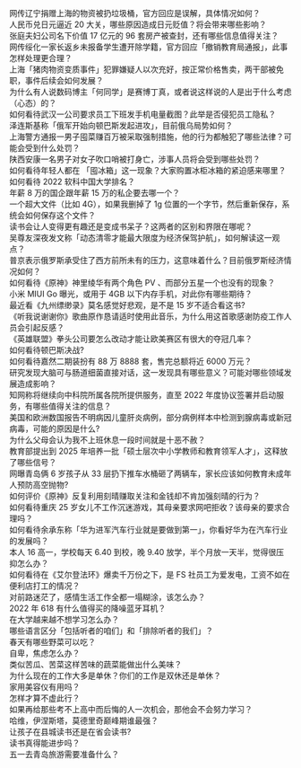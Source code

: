 网传辽宁捐赠上海的物资被扔垃圾桶，官方回应是误解，具体情况如何？  
人民币兑日元逼近 20 大关，哪些原因造成日元贬值？将会带来哪些影响？  
张庭夫妇公司名下价值 17 亿元的 96 套房产被查封，还有哪些信息值得关注？  
网传绥化一家长返乡未报备学生遭开除学籍，官方回应「撤销教育局通报」，此事怎样处理更合理？  
上海「猪肉物资变质事件」犯罪嫌疑人以次充好，按正常价格售卖，两干部被免职，事件后续会如何发展？  
为什么有人说数码博主「何同学」是赛博丁真，或者说这样说的人是出于什么考虑（心态）的？  
如何看待武汉一公司要求员工下班发手机电量截图？此举是否侵犯员工隐私？  
泽连斯基称「俄军开始向顿巴斯发起进攻」，目前俄乌局势如何？  
上海警方通报一男子囤菜赚百万被采取强制措施，他的行为都触犯了哪些法律？可能会受到什么处罚？  
陕西安康一名男子对女子吹口哨被打身亡，涉事人员将会受到哪些处罚？  
如何看待年轻人都在 「囤冰箱」这一现象？大家购置冰柜冰箱的紧迫感来哪里？  
如何看待 2022 软科中国大学排名？  
年薪 8 万的国企跟年薪 15 万的私企要去哪一个？  
一个超大文件（比如 4G），如果我删掉了 1g 位置的一个字节，然后重新保存，系统会如何保存这个文件？  
读书会让人变得更有趣还是变成书呆子？这两者的区别和界限在哪呢？  
吴尊友深夜发文称「动态清零才能最大限度为经济保驾护航」，如何解读这一观点？  
普京表示俄罗斯承受住了西方前所未有的压力，这意味着什么？目前俄罗斯经济情况如何？  
如何看待《原神》神里绫华有两个角色 PV 、而部分五星一个也没有的现象？  
小米 MIUI Go 曝光，或用于 4GB 以下内存手机，对此你有哪些期待？  
最近看《九州缥缈录》莫名感觉好悲观，是不是 15 岁不适合看这书?  
《听我说谢谢你》歌曲原作恳请适时使用此音乐，为什么用这首歌感谢防疫工作人员会引起反感？  
《英雄联盟》拳头公司要怎么改动才能让欧美赛区有很大的夺冠几率？  
如何看待顿巴斯决战?  
如何看待嘉然二期装扮有 88 万 8888 套，售完总额将近 6000 万元？  
研究发现大脑可与肠道细菌直接对话，这一发现具有哪些意义？可能对哪些领域发展造成影响？  
知网称将继续向中科院所属各院所提供服务，直至 2022 年度协议签署并启动服务，有哪些值得关注的信息？  
美国和欧洲数国报告不明病因儿童肝炎病例，部分病例样本中检测到腺病毒或新冠病毒，可能的原因是什么?  
为什么父母会认为我不上班休息一段时间就是十恶不赦？  
教育部提出到 2025 年培养一批「硕士层次中小学教师和教育领军人才」，这释放了哪些信号？  
网曝青岛俩 6 岁孩子从 33 层扔下推车水桶砸了两辆车，家长应该如何教育未成年人预防高空抛物?  
如何评价《原神》反复利用刻晴赚取关注和金钱却不肯加强刻晴的行为？  
如何看待重庆 25 岁女儿不工作沉迷游戏，其母亲要求网吧拒收？该母亲的要求合理吗？  
如何看待余承东称「华为进军汽车行业就是要做到第一」，你看好华为在汽车行业的发展吗？  
本人 16 高一，学校每天 6.40 到校，晚 9.40 放学，半个月放一天半，觉得很压抑怎么办？  
如何看待在《艾尔登法环》爆卖千万份之下，是 FS 社员工为爱发电，工资不如在便利店打工的情况？  
对前路迷茫了，感情生活工作全都一塌糊涂，该怎么办？  
2022 年 618 有什么值得买的降噪蓝牙耳机？  
在大学越来越不想学习怎么办？  
哪些语言区分「包括听者的咱们」和「排除听者的我们」？  
春天有哪些野菜可以吃？  
自卑，焦虑怎么办？  
类似苦瓜、苦菜这样苦味的蔬菜能做出什么美味？  
为什么现在的工作大多是单休？你们的工作是双休还是单休？  
家用美容仪有用吗？  
怎样才算不虚此行？  
如果再给那些考不上高中而后悔的人一次机会，那他会不会努力学习？  
哈维，伊涅斯塔，莫德里奇巅峰期谁最强？  
让孩子在县城读书还是在省会读书?  
读书真得能进步吗？  
五一去青岛旅游需要准备什么？  
